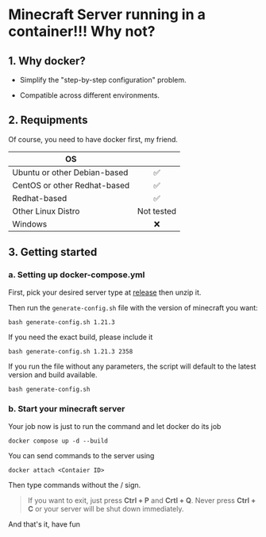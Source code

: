 
# Minecraft Server running in a container!!! Why not?

## 1. Why docker?

- Simplify the "step-by-step configuration" problem.

- Compatible across different environments.

## 2. Requipments

Of course, you need to have docker first, my friend.

| OS  |  |
| ----------- |:-------------:|
| Ubuntu or other Debian-based        | :white_check_mark:     |
| CentOS or other Redhat-based        | :white_check_mark:     |
| Redhat-based                        | :white_check_mark:     |
| Other Linux Distro                      | Not tested     |
| Windows | :x: |

## 3. Getting started

### a. Setting up docker-compose.yml

First, pick your desired server type at [release](https://github.com/eovipmak/minecraft-docker/releases/tag/minecraft-server-docker) then unzip it.

Then run the ```generate-config.sh``` file with the version of minecraft you want:

```
bash generate-config.sh 1.21.3
```

If you need the exact build, please include it

```
bash generate-config.sh 1.21.3 2358
```

If you run the file without any parameters, the script will default to the latest version and build available.

```
bash generate-config.sh
```

### b. Start your minecraft server

Your job now is just to run the command and let docker do its job

```
docker compose up -d --build
```

You can send commands to the server using
```
docker attach <Contaier ID>
```
Then type commands without the / sign.

>If you want to exit, just press **Ctrl + P** and **Crtl + Q**. Never press **Ctrl + C** or your server will be shut down immediately.

And that's it, have fun
